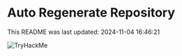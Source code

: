 # Auto Regenerate Repository

This README was last updated: 2024-11-04 16:46:21

 ![TryHackMe](https://tryhackme.com/badge/533634)